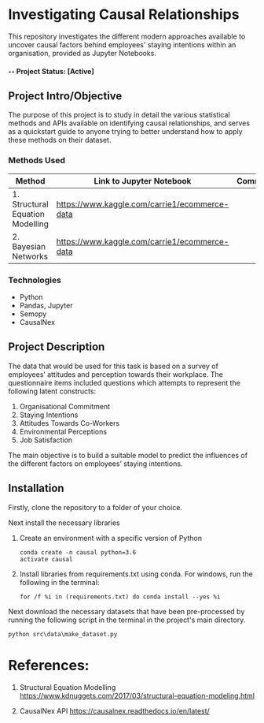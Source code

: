 # Investigating Causal Relationships
This repository investigates the different modern approaches available to uncover causal factors behind employees' staying intentions within an organisation, provided as Jupyter Notebooks.

#### -- Project Status: [Active]

## Project Intro/Objective
The purpose of this project is to study in detail the various statistical methods and APIs available on identifying causal relationships, and serves as a quickstart guide to anyone trying to better understand how to apply these methods on their dataset.

### Methods Used
|Method     |  Link to Jupyter Notebook   |   Comments   | 
|----------------|-----------------------------|----------------|
|1. Structural Equation Modelling| https://www.kaggle.com/carrie1/ecommerce-data  |
|2. Bayesian Networks| https://www.kaggle.com/carrie1/ecommerce-data  |


### Technologies
* Python
* Pandas, Jupyter
* Semopy
* CausalNex

## Project Description
The data that would be used for this task is based on a survey of employees’ attitudes and perception towards their workplace. The questionnaire items included questions which attempts to represent the following latent constructs: 
1) Organisational Commitment
2) Staying Intentions
3) Attitudes Towards Co-Workers
3) Environmental Perceptions
4) Job Satisfaction

The main objective is to build a suitable model to predict the influences of the different factors on employees’ staying intentions.

## Installation
Firstly, clone the repository to a folder of your choice. 

Next install the necessary libraries

1. Create an environment with a specific version of Python
	```
   conda create -n causal python=3.6
   activate causal
   ```

2. Install libraries from requirements.txt using conda. For windows, run the following in the terminal:
	```
   for /f %i in (requirements.txt) do conda install --yes %i
   ```

Next download the necessary datasets that have been pre-processed by running the following script in the terminal
in the project's main directory.

```
python src\data\make_dataset.py
```

# References:
1) Structural Equation Modelling
https://www.kdnuggets.com/2017/03/structural-equation-modeling.html

2) CausalNex API 
https://causalnex.readthedocs.io/en/latest/

